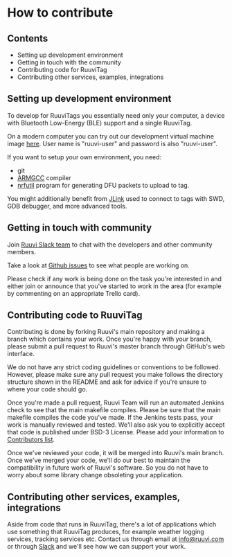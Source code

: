 # How to contribute

## Contents
- Setting up development environment
- Getting in touch with the community
- Contributing code for RuuviTag
- Contributing other services, examples, integrations

## Setting up development environment
To develop for RuuviTags you essentially need only your computer, a device with Bluetooth Low-Energy (BLE) support 
and a single RuuviTag.

On a modern computer you can try out our development virtual machine image [here](http://46.101.140.152/RuuviBuilder_public_01.ova).
User name is "ruuvi-user" and password is also "ruuvi-user".

If you want to setup your own environment, you need:

- git
- [ARMGCC](https://launchpad.net/gcc-arm-embedded) compiler
- [nrfutil](https://github.com/NordicSemiconductor/pc-nrfutil) program for generating DFU packets to upload to tag. 

You might additionally benefit from [JLink](https://www.segger.com/jlink-debug-probes.html) used to 
connect to tags with SWD, GDB debugger, and more advanced tools.

## Getting in touch with community
Join [Ruuvi Slack team](http://slack.ruuvi.com) to chat with the developers and other community members.

Take a look at [Github issues](https://github.com/ruuvi/ruuvitag_fw/issues) to see what people are working on.

Please check if any work is being done on the task you're interested in and either join or announce that you've started to work in the area
(for example by commenting on an appropriate Trello card).

## Contributing code to RuuviTag
Contributing is done by forking Ruuvi's main repository and making a branch which contains your work.
Once you're happy with your branch, please submit a pull request to Ruuvi's master branch through GitHub's web interface.

We do not have any strict coding guidelines or conventions to be followed.
However, please make sure any pull request you make follows the directory structure shown in the README
and ask for advice if you're unsure to where your code should go.

Once you're made a pull request, Ruuvi Team will run an automated Jenkins check to see that the main makefile compiles.
Please be sure that the main makefile compiles the code you've made.
If the Jenkins tests pass, your work is manually reviewed and tested.
We'll also ask you to explicitly accept that code is published under BSD-3 License. 
Please add your information to [Contributors list](<licenses/Ruuvi licenses.md>).

Once we've reviewed your code, it will be merged into Ruuvi's main branch.
Once we've merged your code, we'll do our best to maintain the compatibility in future work of Ruuvi's software.
So you do not have to worry about some library change obsoleting your application.

## Contributing other services, examples, integrations
Aside from code that runs in RuuviTag, there's a lot of applications which use something that RuuviTag produces, for example weather logging services, tracking services etc.
Contact us through email at [info@ruuvi.com](mailto:info@ruuvi.com) or through [Slack](https://ruuvi.slack.com) and we'll see how we can support your work.
